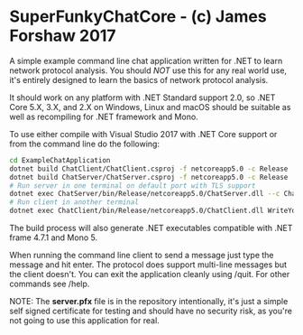 # SuperFunkyChatCore - (c) James Forshaw 2017
A simple example command line chat application written for .NET to learn network protocol analysis.
You should _NOT_ use this for any real world use, it's entirely designed to learn the basics of
network protocol analysis.

It should work on any platform with .NET Standard support 2.0, so .NET Core 5.X, 3.X, and 2.X on
Windows, Linux and macOS should be suitable as well as recompiling for .NET framework and Mono.

To use either compile with Visual Studio 2017 with .NET Core support or from the command line do the
following:

```bash
cd ExampleChatApplication
dotnet build ChatClient/ChatClient.csproj -f netcoreapp5.0 -c Release
dotnet build ChatServer/ChatServer.csproj -f netcoreapp5.0 -c Release
# Run server in one terminal on default port with TLS support
dotnet exec ChatServer/bin/Release/netcoreapp5.0/ChatServer.dll --c ChatServer/server.pfx
# Run client in another terminal
dotnet exec ChatClient/bin/Release/netcoreapp5.0/ChatClient.dll WriteYourUsername 127.0.0.1
```

The build process will also generate .NET executables compatible with .NET frame 4.7.1 and Mono 5.

When running the command line client to send a message just type the message and hit enter. The
protocol does support multi-line messages but the client doesn't. You can exit the application
cleanly using /quit. For other commands see /help.

NOTE: The **server.pfx** file is in the repository intentionally, it's just a simple self signed
certificate for testing and should have no security risk, as you're not going to use this application
for real.
